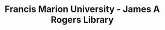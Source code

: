 ---
layout: repo
title: "Francis Marion University - James A Rogers Library"
id: 2059
permalink: repos/2059/
---